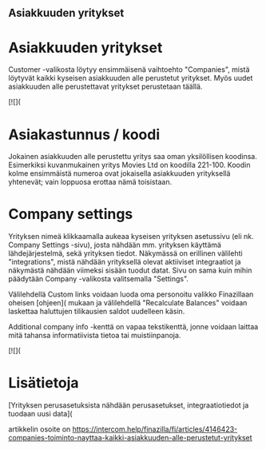 ## Asiakkuuden yritykset

# Asiakkuuden yritykset

Customer -valikosta löytyy ensimmäisenä vaihtoehto "Companies", mistä löytyvät kaikki kyseisen asiakkuuden alle perustetut yritykset. Myös uudet asiakkuuden alle perustettavat yritykset perustetaan täällä.

[![](

# **Asiakastunnus / koodi**

Jokainen asiakkuuden alle perustettu yritys saa oman yksilöllisen koodinsa. Esimerkiksi kuvanmukainen yritys Movies Ltd on koodilla 221-100. Koodin kolme ensimmäistä numeroa ovat jokaisella asiakkuuden yrityksellä yhtenevät; vain loppuosa erottaa nämä toisistaan.

# **Company settings**

Yrityksen nimeä klikkaamalla aukeaa kyseisen yrityksen asetussivu (eli nk. Company Settings -sivu), josta nähdään mm. yrityksen käyttämä lähdejärjestelmä, sekä yrityksen tiedot. Näkymässä on erillinen välilehti "integrations", mistä nähdään yrityksellä olevat aktiiviset integraatiot ja näkymästä nähdään viimeksi sisään tuodut datat. Sivu on sama kuin mihin päädytään Company -valikosta valitsemalla "Settings".

Välilehdellä Custom links voidaan luoda oma personoitu valikko Finazillaan oheisen [ohjeen]( mukaan ja välilehdellä "Recalculate Balances" voidaan laskettaa haluttujen tilikausien saldot uudelleen käsin.

Additional company info -kenttä on vapaa tekstikenttä, jonne voidaan laittaa mitä tahansa informatiivista tietoa tai muistiinpanoja.

[![](

# Lisätietoja

[Yrityksen perusasetuksista nähdään perusasetukset, integraatiotiedot ja tuodaan uusi data](



artikkelin osoite on https://intercom.help/finazilla/fi/articles/4146423-companies-toiminto-nayttaa-kaikki-asiakkuuden-alle-perustetut-yritykset

